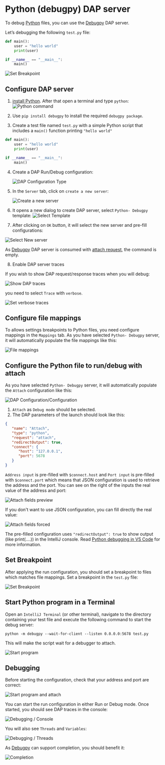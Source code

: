 # Python (debugpy) DAP server

To debug [Python](https://www.python.org/) files, you can use the [Debugpy](https://github.com/microsoft/debugpy) DAP server.

Let’s debugging the following `test.py` file:

```python
def main():
    user = "hello world"
    print(user)

if __name__ == "__main__":
    main()
```

![Set Breakpoint](../images/python-debugpy/set_breakpoint.png)

## Configure DAP server

1. [install Python](https://www.python.org/downloads/). After that open a terminal and type `python`:
   ![Python command](../images/python-debugpy/python_command.png)

2. Use `pip install debugpy` to install the required `debugpy package`.

3. Create a test file named `test.py` with a simple Python script that includes a `main()` function printing `"hello world"`

```python
def main():
    user = "hello world"
    print(user)

if __name__ == "__main__":
    main()
```

4. Create a DAP Run/Debug configuration:

   ![DAP Configuration Type](../images/DAP_config_type.png)

5. In the `Server` tab, click on `create a new server`:

   ![Create a new server](../images/DAP_server_create_link.png)

6. It opens a new dialog to create DAP server, select `Python- Debugpy` template:
   ![Select Template](../images/python-debugpy/select_template.png)

7. After clicking on `OK` button, it will select the new server and pre-fill configurations:

 ![Select New server](../images/python-debugpy/select_new_server.png)

As [Debugpy](https://github.com/microsoft/debugpy) DAP server is consumed with [attach request](#configure-the-python-file-to-rundebug-with-attach),
the command is empty.

8. Enable DAP server traces

If you wish to show DAP request/response traces when you will debug:

![Show DAP traces](../images/python-debugpy/traces_in_console.png)

you need to select `Trace` with `verbose`.

![Set verbose traces](../images/python-debugpy/set_traces.png)

## Configure file mappings

To allows settings breakpoints to Python files, you need configure mappings in the `Mappings` tab.
As you have selected `Python- Debugpy` server, it will automatically populate the file mappings like this:

![File mappings](../images/python-debugpy/file_mappings.png)

## Configure the Python file to run/debug with attach

As you have selected `Python- Debugpy` server, it will automatically populate the `Attach` configuration like this:

![DAP Configuration/Configuration](../images/python-debugpy/configuration_tab.png)

1. `Attach` as `Debug mode` should be selected. 
2. The DAP parameters of the launch should look like this:

```json
{
   "name": "Attach",
   "type": "python",
   "request": "attach",
   "redirectOutput": true,
   "connect": {
      "host": "127.0.0.1",
      "port": 5678
   }
}
```

`Address input` is pre-filled with `$connect.host` and `Port input` is pre-filled with `$connect.port` which means that JSON configuration is used
to retrieve the address and the port. You can see on the right of the inputs the real value of the address and port:

![Attach fields preview](../images/python-debugpy/attach_fields_preview.png)

If you don't want to use JSON configuration, you can fill directly the real value:

![Attach fields forced](../images/python-debugpy/attach_fields_forced.png)

The pre-filled configuration uses `"redirectOutput": true` to show output (like print(....))
in the IntelliJ console. Read [Python debugging in VS Code](https://code.visualstudio.com/docs/python/debugging) for more information.

## Set Breakpoint

After applying the run configuration, you should set a breakpoint to files which matches file mappings.
Set a breakpoint in the `test.py` file:

![Set Breakpoint](../images/python-debugpy/set_breakpoint.png)

## Start Python program in a Terminal

Open an `IntelliJ Terminal` (or other terminal), navigate to the directory containing your test file 
and execute the following command to start the debug server:

```
python -m debugpy --wait-for-client --listen 0.0.0.0:5678 test.py
```

This will make the script wait for a debugger to attach. 

![Start program](../images/python-debugpy/start_program.png)

## Debugging

Before starting the configuration, check that your address and port are correct:

![Start program and attach](../images/python-debugpy/start_program_and_attach.png)

You can start the run configuration in either Run or Debug mode. Once started, you should see DAP traces in the console:

![Debugging / Console](../images/python-debugpy/traces_in_console.png)

You will also see `Threads` and `Variables`:

![Debugging / Threads](../images/python-debugpy/debug_threads_tab.png)

As [Debugpy](https://github.com/microsoft/debugpy) can support completion, you should benefit it:

![Completion](../images/python-debugpy/completion.png)

